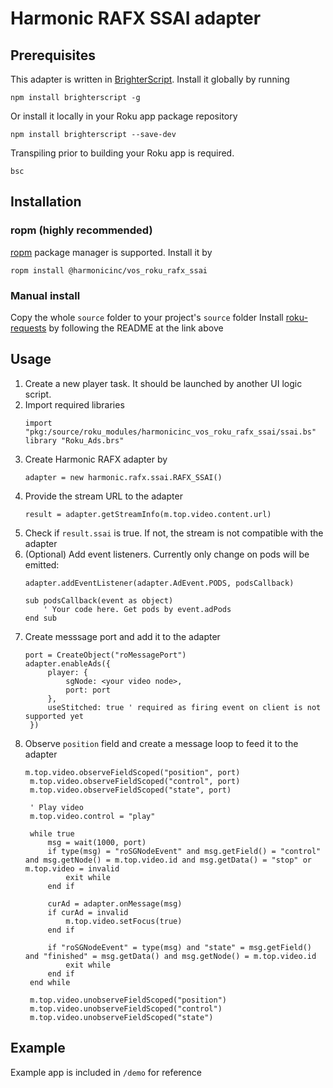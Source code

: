 # Harmonic RAFX SSAI adapter

## Prerequisites
This adapter is written in [BrighterScript](https://github.com/rokucommunity/brighterscript). Install it globally by running
```
npm install brighterscript -g
```
Or install it locally in your Roku app package repository
```
npm install brighterscript --save-dev
```
Transpiling prior to building your Roku app is required.
```
bsc
```

## Installation
### ropm (highly recommended)
[ropm](https://github.com/rokucommunity/ropm) package manager is supported. Install it by
```
ropm install @harmonicinc/vos_roku_rafx_ssai
```

### Manual install
Copy the whole `source` folder to your project's `source` folder
Install [roku-requests](https://github.com/rokucommunity/roku-requests) by following the README at the link above

## Usage
1. Create a new player task. It should be launched by another UI logic script.
1. Import required libraries
   ```
   import "pkg:/source/roku_modules/harmonicinc_vos_roku_rafx_ssai/ssai.bs"
   library "Roku_Ads.brs"
   ```
1. Create Harmonic RAFX adapter by 
   ```
   adapter = new harmonic.rafx.ssai.RAFX_SSAI()
   ```
1. Provide the stream URL to the adapter
   ```
   result = adapter.getStreamInfo(m.top.video.content.url)
   ```
1. Check if `result.ssai` is true. If not, the stream is not compatible with the adapter
1. (Optional) Add event listeners. Currently only change on pods will be emitted:
   ```
   adapter.addEventListener(adapter.AdEvent.PODS, podsCallback)

   sub podsCallback(event as object)
       ' Your code here. Get pods by event.adPods
   end sub

   ```
1. Create messsage port and add it to the adapter
   ```
   port = CreateObject("roMessagePort")
   adapter.enableAds({
        player: {
            sgNode: <your video node>,
            port: port
        },
        useStitched: true ' required as firing event on client is not supported yet
    })
   ```
1. Observe `position` field and create a message loop to feed it to the adapter
   ```
   m.top.video.observeFieldScoped("position", port)
    m.top.video.observeFieldScoped("control", port)
    m.top.video.observeFieldScoped("state", port)

    ' Play video
    m.top.video.control = "play"
    
    while true
        msg = wait(1000, port)
        if type(msg) = "roSGNodeEvent" and msg.getField() = "control" and msg.getNode() = m.top.video.id and msg.getData() = "stop" or m.top.video = invalid
            exit while
        end if
        
        curAd = adapter.onMessage(msg)
        if curAd = invalid
            m.top.video.setFocus(true)
        end if

        if "roSGNodeEvent" = type(msg) and "state" = msg.getField() and "finished" = msg.getData() and msg.getNode() = m.top.video.id
            exit while
        end if
    end while

    m.top.video.unobserveFieldScoped("position")
    m.top.video.unobserveFieldScoped("control")
    m.top.video.unobserveFieldScoped("state")
   ```

## Example
Example app is included in `/demo` for reference